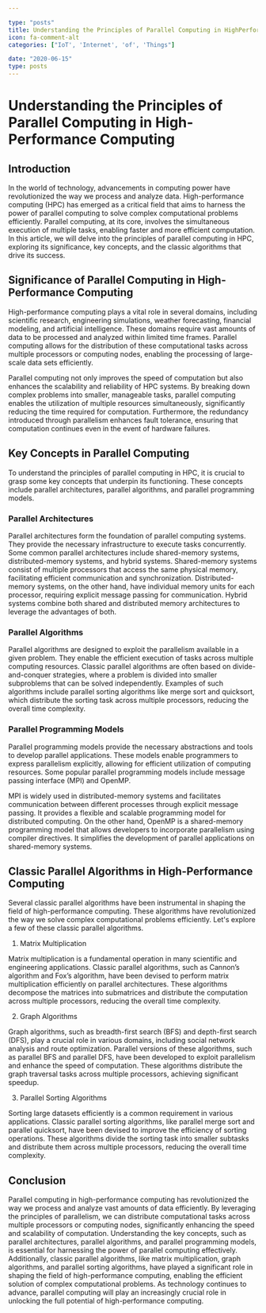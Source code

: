 ```yaml
---

type: "posts"
title: Understanding the Principles of Parallel Computing in HighPerformance Computing
icon: fa-comment-alt
categories: ["IoT', 'Internet', 'of', 'Things"]

date: "2020-06-15"
type: posts
---
```





# Understanding the Principles of Parallel Computing in High-Performance Computing

## Introduction

In the world of technology, advancements in computing power have revolutionized the way we process and analyze data. High-performance computing (HPC) has emerged as a critical field that aims to harness the power of parallel computing to solve complex computational problems efficiently. Parallel computing, at its core, involves the simultaneous execution of multiple tasks, enabling faster and more efficient computation. In this article, we will delve into the principles of parallel computing in HPC, exploring its significance, key concepts, and the classic algorithms that drive its success.

## Significance of Parallel Computing in High-Performance Computing

High-performance computing plays a vital role in several domains, including scientific research, engineering simulations, weather forecasting, financial modeling, and artificial intelligence. These domains require vast amounts of data to be processed and analyzed within limited time frames. Parallel computing allows for the distribution of these computational tasks across multiple processors or computing nodes, enabling the processing of large-scale data sets efficiently.

Parallel computing not only improves the speed of computation but also enhances the scalability and reliability of HPC systems. By breaking down complex problems into smaller, manageable tasks, parallel computing enables the utilization of multiple resources simultaneously, significantly reducing the time required for computation. Furthermore, the redundancy introduced through parallelism enhances fault tolerance, ensuring that computation continues even in the event of hardware failures.

## Key Concepts in Parallel Computing

To understand the principles of parallel computing in HPC, it is crucial to grasp some key concepts that underpin its functioning. These concepts include parallel architectures, parallel algorithms, and parallel programming models.

### Parallel Architectures

Parallel architectures form the foundation of parallel computing systems. They provide the necessary infrastructure to execute tasks concurrently. Some common parallel architectures include shared-memory systems, distributed-memory systems, and hybrid systems. Shared-memory systems consist of multiple processors that access the same physical memory, facilitating efficient communication and synchronization. Distributed-memory systems, on the other hand, have individual memory units for each processor, requiring explicit message passing for communication. Hybrid systems combine both shared and distributed memory architectures to leverage the advantages of both.

### Parallel Algorithms

Parallel algorithms are designed to exploit the parallelism available in a given problem. They enable the efficient execution of tasks across multiple computing resources. Classic parallel algorithms are often based on divide-and-conquer strategies, where a problem is divided into smaller subproblems that can be solved independently. Examples of such algorithms include parallel sorting algorithms like merge sort and quicksort, which distribute the sorting task across multiple processors, reducing the overall time complexity.

### Parallel Programming Models

Parallel programming models provide the necessary abstractions and tools to develop parallel applications. These models enable programmers to express parallelism explicitly, allowing for efficient utilization of computing resources. Some popular parallel programming models include message passing interface (MPI) and OpenMP.

MPI is widely used in distributed-memory systems and facilitates communication between different processes through explicit message passing. It provides a flexible and scalable programming model for distributed computing. On the other hand, OpenMP is a shared-memory programming model that allows developers to incorporate parallelism using compiler directives. It simplifies the development of parallel applications on shared-memory systems.

## Classic Parallel Algorithms in High-Performance Computing

Several classic parallel algorithms have been instrumental in shaping the field of high-performance computing. These algorithms have revolutionized the way we solve complex computational problems efficiently. Let's explore a few of these classic parallel algorithms.

1. Matrix Multiplication

Matrix multiplication is a fundamental operation in many scientific and engineering applications. Classic parallel algorithms, such as Cannon’s algorithm and Fox’s algorithm, have been devised to perform matrix multiplication efficiently on parallel architectures. These algorithms decompose the matrices into submatrices and distribute the computation across multiple processors, reducing the overall time complexity.

2. Graph Algorithms

Graph algorithms, such as breadth-first search (BFS) and depth-first search (DFS), play a crucial role in various domains, including social network analysis and route optimization. Parallel versions of these algorithms, such as parallel BFS and parallel DFS, have been developed to exploit parallelism and enhance the speed of computation. These algorithms distribute the graph traversal tasks across multiple processors, achieving significant speedup.

3. Parallel Sorting Algorithms

Sorting large datasets efficiently is a common requirement in various applications. Classic parallel sorting algorithms, like parallel merge sort and parallel quicksort, have been devised to improve the efficiency of sorting operations. These algorithms divide the sorting task into smaller subtasks and distribute them across multiple processors, reducing the overall time complexity.

## Conclusion

Parallel computing in high-performance computing has revolutionized the way we process and analyze vast amounts of data efficiently. By leveraging the principles of parallelism, we can distribute computational tasks across multiple processors or computing nodes, significantly enhancing the speed and scalability of computation. Understanding the key concepts, such as parallel architectures, parallel algorithms, and parallel programming models, is essential for harnessing the power of parallel computing effectively. Additionally, classic parallel algorithms, like matrix multiplication, graph algorithms, and parallel sorting algorithms, have played a significant role in shaping the field of high-performance computing, enabling the efficient solution of complex computational problems. As technology continues to advance, parallel computing will play an increasingly crucial role in unlocking the full potential of high-performance computing.